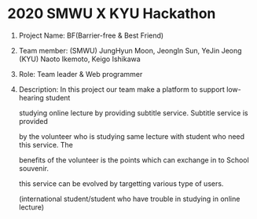 # 2020 SMWU X KYU Hackathon

1. Project Name: BF(Barrier-free & Best Friend)

2. Team member: (SMWU) JungHyun Moon, JeongIn Sun, YeJin Jeong (KYU) Naoto Ikemoto, Keigo Ishikawa

3. Role: Team leader & Web programmer 

4. Description: In this project our team make a platform to support low-hearing student 

   studying online lecture by providing subtitle service. Subtitle service is provided 

   by the volunteer who is studying same lecture with student who need this service. The

   benefits of the volunteer is the points which can exchange in to School souvenir.

   this service can be evolved by targetting various type of users.

   (international student/student who have trouble in studying in online lecture)
